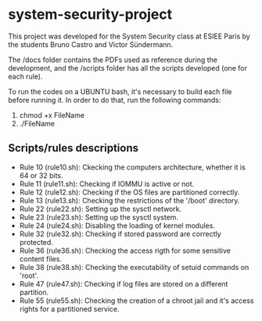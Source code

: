 # system-security-project

This project was developed for the System Security class at ESIEE Paris by the students Bruno Castro and Victor Sündermann.

The /docs folder contains the PDFs used as reference during the development, and the /scripts folder has all the scripts developed (one for each rule).

To run the codes on a UBUNTU bash, it's necessary to build each file before running it. In order to do that, run the following commands:

1) chmod +x FileName
2) ./FileName

## Scripts/rules descriptions

- Rule 10 (rule10.sh): Ckecking the computers architecture, whether it is 64 or 32 bits.
- Rule 11 (rule11.sh): Checking if IOMMU is active or not.
- Rule 12 (rule12.sh): Checking if the OS files are partitioned correctly.
- Rule 13 (rule13.sh): Checking the restrictions of the '/boot' directory.
- Rule 22 (rule22.sh): Setting up the sysctl network.
- Rule 23 (rule23.sh): Setting up the sysctl system.
- Rule 24 (rule24.sh): Disabling the loading of kernel modules.
- Rule 32 (rule32.sh): Checking if stored password are correctly protected.
- Rule 36 (rule36.sh): Checking the access rigth for some sensitive content files.
- Rule 38 (rule38.sh): Checking the executability of setuid commands on 'root'.
- Rule 47 (rule47.sh): Checking if log files are stored on a different partition.
- Rule 55 (rule55.sh): Checking the creation of a chroot jail and it's access rights for a partitioned service.